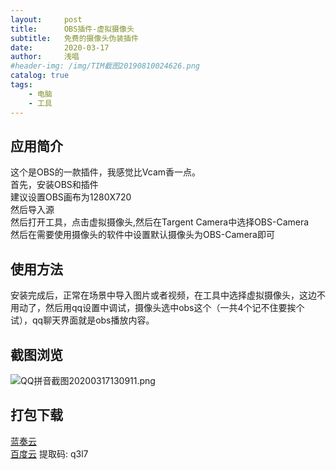 ```yaml
---
layout:     post
title:      OBS插件-虚拟摄像头
subtitle:   免费的摄像头伪装插件
date:       2020-03-17
author:     浅唱
#header-img: /img/TIM截图20190810024626.png
catalog: true
tags:
    - 电脑
    - 工具
---
```



## 应用简介
这个是OBS的一款插件，我感觉比Vcam香一点。  
首先，安装OBS和插件  
建议设置OBS画布为1280X720  
然后导入源  
然后打开工具，点击虚拟摄像头,然后在Targent Camera中选择OBS-Camera  
然后在需要使用摄像头的软件中设置默认摄像头为OBS-Camera即可  

## 使用方法
安装完成后，正常在场景中导入图片或者视频，在工具中选择虚拟摄像头，这边不用动了，然后用qq设置中调试，摄像头选中obs这个（一共4个记不住要挨个试），qq聊天界面就是obs播放内容。

## 截图浏览
![QQ拼音截图20200317130911.png](https://cdn.jsdelivr.net/gh/qcnhy/img/QQ拼音截图20200317130911.png)

## 打包下载
[蓝奏云](https://www.lanzous.com/iacferi)   
[百度云](https://pan.baidu.com/s/1CSmtHjpuMAzQaDwhIOwHzA) 提取码: q3l7  
      
